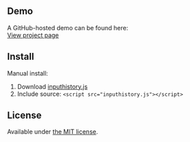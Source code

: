 ## Demo

A GitHub-hosted demo can be found here:  
[View project page](http://erming.github.io/inputhistory/)

## Install

Manual install:  
  1. Download [inputhistory.js](https://raw.githubusercontent.com/erming/inputhistory/master/src/inputhistory.js)
  2. Include source: `<script src="inputhistory.js"></script>`

## License

Available under [the MIT license](http://mths.be/mit).
